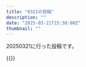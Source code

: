 ```yaml
---
title: "0321の投稿"
description: ""
date: "2025-03-21T15:30:00Z"
thumbnail: ""
---
```

20250321に行った投稿です。
<!--more-->
{{<othersns text="武器がインタビューの1文しかないの大変そう" url="https://qunagi.qunagi.net/notice/AsGoEjx4fy41fPOuTg" screenname="jme/k.h" date="2025-03-21T05:54:32.000Z">}}
